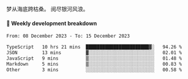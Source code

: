 梦从海底跨枯桑。
阅尽银河风浪。


#### 📝 Weekly development breakdown

<!--START_SECTION:waka-->

```txt
From: 08 December 2023 - To: 15 December 2023

TypeScript   10 hrs 21 mins  ███████████████████████▓░   94.26 %
JSON         13 mins         ▓░░░░░░░░░░░░░░░░░░░░░░░░   02.01 %
JavaScript   9 mins          ▒░░░░░░░░░░░░░░░░░░░░░░░░   01.48 %
Markdown     5 mins          ▒░░░░░░░░░░░░░░░░░░░░░░░░   00.83 %
Other        3 mins          ░░░░░░░░░░░░░░░░░░░░░░░░░   00.58 %
```

<!--END_SECTION:waka-->



